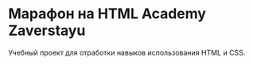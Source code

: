 # Марафон на HTML Academy Zaverstayu

Учебный проект для отработки навыков использования HTML и CSS.